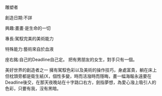 雕塑者

創造日期:不詳

興趣:畫畫·是生命的一切

專長:駕馭完美的美術能力

特殊能力:藝術來自於血液

座右銘:自己的Deadline自己定。
把有男朋友的女生，對手只有一個。

美好世界的創造者之一
擁有駕馭色彩以及美術的操作技巧，身處富貴，躺在床上但枕頭旁都是衛生紙(X，個性多變，時而活潑時而隱晦，畫一幅海報永遠要在Deadline後交，在那天夜晚站在十字路口右方，劍指夢想，為愛心潑上吸引人的色彩，只要有我，沒有黑暗。